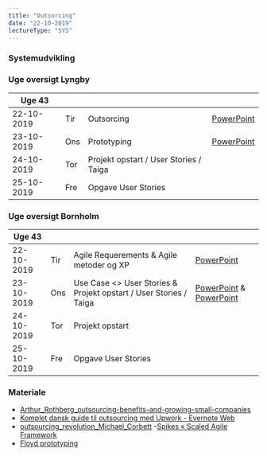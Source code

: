 ```yaml
---
title: "Outsorcing"
date: "22-10-2019"
lectureType: "SYS"
---
```

         
### Systemudvikling

### Uge oversigt Lyngby

|Uge 43       |     |                                        |  |
|-------------|-----|----------------------------------------|--|
| 22-10-2019  | Tir | Outsorcing                             | [PowerPoint](https://www.dropbox.com/s/9w0lx8akn0rft18/Outsourcing2019.pptx?dl=0)|
| 23-10-2019  | Ons | Prototyping                            | [PowerPoint](https://www.dropbox.com/s/kwc1bxdq5cq8qf5/Prototyping%20and%20Spikes.pptx?dl=0)|
| 24-10-2019  | Tor | Projekt opstart / User Stories / Taiga ||
| 25-10-2019  | Fre | Opgave User Stories      ||


### Uge oversigt Bornholm
|Uge 43       |     |                          |  |
|-------------|-----|--------------------------|--|
| 22-10-2019  | Tir | Agile Requerements  & Agile metoder og XP      | [PowerPoint](https://www.dropbox.com/s/rl2hs709ek3nswn/Agile%20software%20requirements.pptx?dl=0)|
| 23-10-2019  | Ons | Use Case <> User Stories & Projekt opstart / User Stories / Taiga | [PowerPoint](https://www.dropbox.com/s/uhtp7nxyoi9e5l8/UP%20%26%20Use%20Cases.pptx?dl=0) & [PowerPoint](https://www.dropbox.com/s/1hnw6rvlw7anmkc/XP%20%26%20SCRUM.pptx?dl=0)|
| 24-10-2019  | Tor | Projekt opstart      ||
| 25-10-2019  | Fre | Opgave User Stories      ||

### Materiale

- [Arthur_Rothberg_outsourcing-benefits-and-growing-small-companies](https://www.dropbox.com/s/a68qgp9ric7b300/Arthur_Rothberg_outsourcing-benefits-and-growing-small-companies.pdf?dl=0)
- [Komplet dansk guide til outsourcing med Upwork - Evernote Web](https://www.dropbox.com/s/yenldkbxi8a8uq1/Komplet%20dansk%20guide%20til%20outsourcing%20med%20Upwork%20-%20Evernote%20Web.pdf?dl=0)
- [outsourcing_revolution_Michael_Corbett](https://www.dropbox.com/s/96wwv3e7v44xclu/outsourcing_revolution_Michael_Corbett.pdf?dl=0)
-[Spikes « Scaled Agile Framework](https://www.dropbox.com/s/3rpkblfpk0gw0ys/Spikes%20%C2%AB%20Scaled%20Agile%20Framework.pdf?dl=0)
- [Floyd prototyping](https://www.dropbox.com/s/r6dk7gos864lmnk/Floyd%20prototyping.pdf?dl=0)
